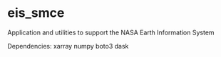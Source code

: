 # eis_smce
Application and utilities to support the NASA Earth Information System

Dependencies:
    xarray numpy boto3 dask